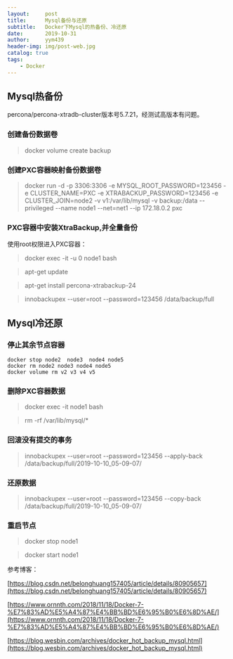 ```yaml
---
layout:     post
title:      Mysql备份与还原
subtitle:   Docker下Mysql的热备份、冷还原
date:       2019-10-31
author:     yym439
header-img: img/post-web.jpg
catalog: true
tags:
    - Docker
---
```


## Mysql热备份

percona/percona-xtradb-cluster版本号5.7.21，经测试高版本有问题。

### 创建备份数据卷
>docker volume create backup

### 创建PXC容器映射备份数据卷
>docker run -d -p 3306:3306 -e MYSQL_ROOT_PASSWORD=123456 -e CLUSTER_NAME=PXC -e XTRABACKUP_PASSWORD=123456 -e CLUSTER_JOIN=node2 -v v1:/var/lib/mysql -v backup:/data --privileged --name node1 --net=net1 --ip 172.18.0.2 pxc

### PXC容器中安装XtraBackup,并全量备份
使用root权限进入PXC容器：
>docker exec -it -u 0 node1 bash

>apt-get update 

>apt-get install percona-xtrabackup-24 

>innobackupex --user=root --password=123456 /data/backup/full

## Mysql冷还原

### 停止其余节点容器
```
docker stop node2  node3  node4 node5
docker rm node2 node3 node4 node5
docker volume rm v2 v3 v4 v5
```
### 删除PXC容器数据
> docker exec -it node1 bash

> rm -rf /var/lib/mysql/*

### 回滚没有提交的事务
> innobackupex --user=root --password=123456 --apply-back /data/backup/full/2019-10-10_05-09-07/

### 还原数据
> innobackupex --user=root --password=123456 --copy-back /data/backup/full/2019-10-10_05-09-07/

### 重启节点

> docker stop node1

> docker start node1

参考博客：

[https://blog.csdn.net/belonghuang157405/article/details/80905657](https://blog.csdn.net/belonghuang157405/article/details/80905657)

[https://www.ornnth.com/2018/11/18/Docker-7-%E7%83%AD%E5%A4%87%E4%BB%BD%E6%95%B0%E6%8D%AE/](https://www.ornnth.com/2018/11/18/Docker-7-%E7%83%AD%E5%A4%87%E4%BB%BD%E6%95%B0%E6%8D%AE/)

[https://blog.wesbin.com/archives/docker_hot_backup_mysql.html](https://blog.wesbin.com/archives/docker_hot_backup_mysql.html)